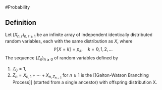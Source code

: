 #Probability 
## Definition
Let $\left(X_{n, r}\right)_{n, r \geqslant 1}$ be an infinite array of independent identically distributed random variables, each with the same distribution as $X$, where
$$
\mathbb{P}[X=k]=p_k, \quad k=0,1,2, \ldots
$$
The sequence $\left(Z_n\right)_{n \geqslant 0}$ of random variables defined by
1. $Z_0=1$,
2. $Z_n=X_{n, 1}+\cdots+X_{n, Z_{n-1}}$ for $n \geqslant 1$
is the [[Galton-Watson Branching Process]] (started from a single ancestor) with offspring distribution X.